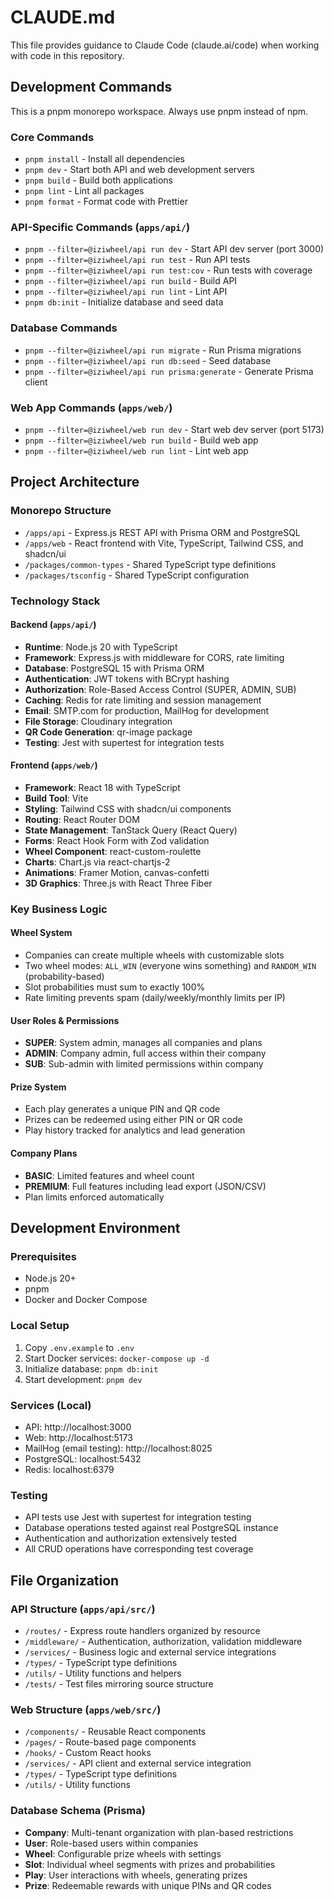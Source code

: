 # CLAUDE.md

This file provides guidance to Claude Code (claude.ai/code) when working with code in this repository.

## Development Commands

This is a pnpm monorepo workspace. Always use pnpm instead of npm.

### Core Commands
- `pnpm install` - Install all dependencies
- `pnpm dev` - Start both API and web development servers
- `pnpm build` - Build both applications
- `pnpm lint` - Lint all packages
- `pnpm format` - Format code with Prettier

### API-Specific Commands (`apps/api/`)
- `pnpm --filter=@iziwheel/api run dev` - Start API dev server (port 3000)
- `pnpm --filter=@iziwheel/api run test` - Run API tests
- `pnpm --filter=@iziwheel/api run test:cov` - Run tests with coverage
- `pnpm --filter=@iziwheel/api run build` - Build API
- `pnpm --filter=@iziwheel/api run lint` - Lint API
- `pnpm db:init` - Initialize database and seed data

### Database Commands
- `pnpm --filter=@iziwheel/api run migrate` - Run Prisma migrations
- `pnpm --filter=@iziwheel/api run db:seed` - Seed database
- `pnpm --filter=@iziwheel/api run prisma:generate` - Generate Prisma client

### Web App Commands (`apps/web/`)
- `pnpm --filter=@iziwheel/web run dev` - Start web dev server (port 5173)
- `pnpm --filter=@iziwheel/web run build` - Build web app
- `pnpm --filter=@iziwheel/web run lint` - Lint web app

## Project Architecture

### Monorepo Structure
- `/apps/api` - Express.js REST API with Prisma ORM and PostgreSQL
- `/apps/web` - React frontend with Vite, TypeScript, Tailwind CSS, and shadcn/ui
- `/packages/common-types` - Shared TypeScript type definitions
- `/packages/tsconfig` - Shared TypeScript configuration

### Technology Stack

#### Backend (`apps/api/`)
- **Runtime**: Node.js 20 with TypeScript
- **Framework**: Express.js with middleware for CORS, rate limiting
- **Database**: PostgreSQL 15 with Prisma ORM
- **Authentication**: JWT tokens with BCrypt hashing
- **Authorization**: Role-Based Access Control (SUPER, ADMIN, SUB)
- **Caching**: Redis for rate limiting and session management
- **Email**: SMTP.com for production, MailHog for development
- **File Storage**: Cloudinary integration
- **QR Code Generation**: qr-image package
- **Testing**: Jest with supertest for integration tests

#### Frontend (`apps/web/`)
- **Framework**: React 18 with TypeScript
- **Build Tool**: Vite
- **Styling**: Tailwind CSS with shadcn/ui components
- **Routing**: React Router DOM
- **State Management**: TanStack Query (React Query)
- **Forms**: React Hook Form with Zod validation
- **Wheel Component**: react-custom-roulette
- **Charts**: Chart.js via react-chartjs-2
- **Animations**: Framer Motion, canvas-confetti
- **3D Graphics**: Three.js with React Three Fiber

### Key Business Logic

#### Wheel System
- Companies can create multiple wheels with customizable slots
- Two wheel modes: `ALL_WIN` (everyone wins something) and `RANDOM_WIN` (probability-based)
- Slot probabilities must sum to exactly 100%
- Rate limiting prevents spam (daily/weekly/monthly limits per IP)

#### User Roles & Permissions
- **SUPER**: System admin, manages all companies and plans
- **ADMIN**: Company admin, full access within their company
- **SUB**: Sub-admin with limited permissions within company

#### Prize System
- Each play generates a unique PIN and QR code
- Prizes can be redeemed using either PIN or QR code
- Play history tracked for analytics and lead generation

#### Company Plans
- **BASIC**: Limited features and wheel count
- **PREMIUM**: Full features including lead export (JSON/CSV)
- Plan limits enforced automatically

## Development Environment

### Prerequisites
- Node.js 20+
- pnpm
- Docker and Docker Compose

### Local Setup
1. Copy `.env.example` to `.env`
2. Start Docker services: `docker-compose up -d`
3. Initialize database: `pnpm db:init`
4. Start development: `pnpm dev`

### Services (Local)
- API: http://localhost:3000
- Web: http://localhost:5173
- MailHog (email testing): http://localhost:8025
- PostgreSQL: localhost:5432
- Redis: localhost:6379

### Testing
- API tests use Jest with supertest for integration testing
- Database operations tested against real PostgreSQL instance
- Authentication and authorization extensively tested
- All CRUD operations have corresponding test coverage

## File Organization

### API Structure (`apps/api/src/`)
- `/routes/` - Express route handlers organized by resource
- `/middleware/` - Authentication, authorization, validation middleware
- `/services/` - Business logic and external service integrations
- `/types/` - TypeScript type definitions
- `/utils/` - Utility functions and helpers
- `/tests/` - Test files mirroring source structure

### Web Structure (`apps/web/src/`)
- `/components/` - Reusable React components
- `/pages/` - Route-based page components
- `/hooks/` - Custom React hooks
- `/services/` - API client and external service integration
- `/types/` - TypeScript type definitions
- `/utils/` - Utility functions

### Database Schema (Prisma)
- **Company**: Multi-tenant organization with plan-based restrictions
- **User**: Role-based users within companies
- **Wheel**: Configurable prize wheels with settings
- **Slot**: Individual wheel segments with prizes and probabilities
- **Play**: User interactions with wheels, generating prizes
- **Prize**: Redeemable rewards with unique PINs and QR codes